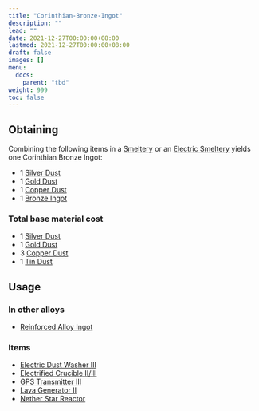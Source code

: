 ```yaml
---
title: "Corinthian-Bronze-Ingot"
description: ""
lead: ""
date: 2021-12-27T00:00:00+08:00
lastmod: 2021-12-27T00:00:00+08:00
draft: false
images: []
menu: 
  docs:
    parent: "tbd"
weight: 999
toc: false
---
```


## Obtaining

Combining the following items in a [Smeltery](/docs/slimefun/smeltery) or an [Electric Smeltery](/docs/slimefun/electric-smeltery) yields one Corinthian Bronze Ingot:

* 1 [Silver Dust](/docs/slimefun/silver-dust)
* 1 [Gold Dust](/docs/slimefun/gold-dust)
* 1 [Copper Dust](/docs/slimefun/copper-dust)
* 1 [Bronze Ingot](/docs/slimefun/bronze-ingot)

### Total base material cost

* 1 [Silver Dust](/docs/slimefun/silver-dust)
* 1 [Gold Dust](/docs/slimefun/gold-dust)
* 3 [Copper Dust](/docs/slimefun/copper-dust)
* 1 [Tin Dust](/docs/slimefun/tin-dust)

## Usage

### In other alloys

* [Reinforced Alloy Ingot](/docs/slimefun/reinforced-alloy-ingot)

### Items

* [Electric Dust Washer III](/docs/slimefun/electric-dust-washer)
* [Electrified Crucible II/III](/docs/slimefun/electrified-crucible)
* [GPS Transmitter III](/docs/slimefun/gps-transmitter)
* [Lava Generator II](/docs/slimefun/lava-generator)
* [Nether Star Reactor](/docs/slimefun/reactors)
